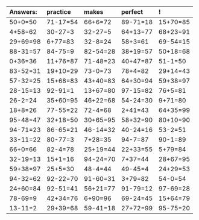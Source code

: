 | Answers: | practice | makes | perfect | ! |
| :--- | :--- | :--- | :--- | :--- |
| 50+0=50 | 71-17=54 | 66+6=72 | 89-71=18 | 15+70=85 | 
| 4+58=62 | 30-27=3 | 32-27=5 | 64+13=77 | 68+23=91 | 
| 29+69=98 | 6+77=83 | 32-8=24 | 58+3=61 | 69-54=15 | 
| 88-31=57 | 84-75=9 | 82-54=28 | 38+19=57 | 50+18=68 | 
| 0+36=36 | 11+76=87 | 71-48=23 | 40+47=87 | 51-1=50 | 
| 83-52=31 | 19+10=29 | 73-0=73 | 78+4=82 | 29+14=43 | 
| 57-32=25 | 15+68=83 | 43+40=83 | 64+30=94 | 59+38=97 | 
| 28-15=13 | 92-91=1 | 13+67=80 | 97-15=82 | 76+5=81 | 
| 26-2=24 | 35+60=95 | 46+22=68 | 54-24=30 | 9+71=80 | 
| 18+8=26 | 77-55=22 | 72-4=68 | 2+41=43 | 64+35=99 | 
| 95-48=47 | 32+18=50 | 30+65=95 | 58+32=90 | 80+10=90 | 
| 94-71=23 | 86-65=21 | 46-14=32 | 40-24=16 | 53-2=51 | 
| 33-11=22 | 80-77=3 | 7+28=35 | 94-7=87 | 90-1=89 | 
| 66+0=66 | 82-4=78 | 25+19=44 | 22+33=55 | 5+79=84 | 
| 32-19=13 | 15+1=16 | 94-24=70 | 7+37=44 | 28+67=95 | 
| 59+38=97 | 25+5=30 | 48-4=44 | 49-45=4 | 24+29=53 | 
| 94-32=62 | 92-22=70 | 91-60=31 | 3+79=82 | 54-0=54 | 
| 24+60=84 | 92-51=41 | 56+21=77 | 91-79=12 | 97-69=28 | 
| 78-69=9 | 42+34=76 | 6+90=96 | 69-24=45 | 15+64=79 | 
| 13-11=2 | 29+39=68 | 59-41=18 | 27+72=99 | 95-75=20 | 
